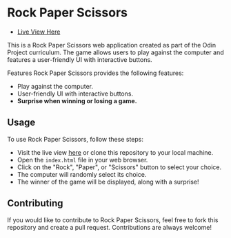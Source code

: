 # Rock Paper Scissors

- [Live View Here](https://eric-96.github.io/Rock-Paper-Scissors/)

This is a Rock Paper Scissors web application created as part of the Odin Project curriculum. The game allows users to play against the computer and features a user-friendly UI with interactive buttons.

Features
Rock Paper Scissors provides the following features:

- Play against the computer.
- User-friendly UI with interactive buttons.
- **Surprise when winning or losing a game.**

## Usage

To use Rock Paper Scissors, follow these steps:

- Visit the live view [here](https://eric-96.github.io/Rock-Paper-Scissors/) or clone this repository to your local machine.
- Open the `index.html` file in your web browser.
- Click on the "Rock", "Paper", or "Scissors" button to select your choice.
- The computer will randomly select its choice.
- The winner of the game will be displayed, along with a surprise!

## Contributing

If you would like to contribute to Rock Paper Scissors, feel free to fork this repository and create a pull request. Contributions are always welcome!
